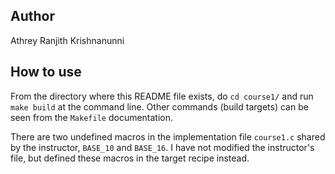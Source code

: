 ## Author

Athrey Ranjith Krishnanunni

## How to use

From the directory where this README file exists, do `cd course1/` and run `make build` at the command line. Other commands (build targets) can be seen from the `Makefile` documentation.

There are two undefined macros in the implementation file `course1.c` shared by the instructor, `BASE_10` and `BASE_16`. I have not modified the instructor's file, but defined these macros in the target recipe instead.